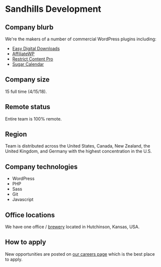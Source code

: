 # Sandhills Development

## Company blurb

We're the makers of a number of commercial WordPress plugins including:

- [Easy Digital Downloads](https://easydigitaldownloads.com)
- [AffiliateWP](https://affiliatewp.com)
- [Restrict Content Pro](https://restrictcontentpro.com)
- [Sugar Calendar](https://sugarcalendar.com)

## Company size

15 full time (4/15/18).

## Remote status

Entire team is 100% remote.

## Region

Team is distributed across the United States, Canada, New Zealand, the United Kingdom, and Germany with the highest concentration in the U.S.

## Company technologies

* WordPress
* PHP
* Sass
* Git
* Javascript

## Office locations

We have one office / [brewery](https://sandhillsbrewing.com/) located in Hutchinson, Kansas, USA.

## How to apply

New opportunities are posted on [our careers page](http://sandhillsdev.com/careers/) which is the best place to apply.
